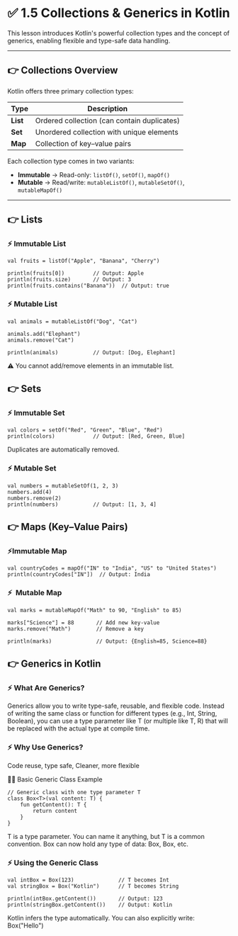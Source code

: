 # ✅ 1.5 Collections & Generics in Kotlin

This lesson introduces Kotlin's powerful collection types and the concept of generics, enabling flexible and type-safe data handling.

---

## 👉 Collections Overview

Kotlin offers three primary collection types:

| Type  | Description |
|-------|-------------|
| **List** | Ordered collection (can contain duplicates) |
| **Set**  | Unordered collection with unique elements |
| **Map**  | Collection of key–value pairs |

Each collection type comes in two variants:

- **Immutable** → Read-only: `listOf()`, `setOf()`, `mapOf()`
- **Mutable** → Read/write: `mutableListOf()`, `mutableSetOf()`, `mutableMapOf()`

---

## 👉 Lists

### ⚡ Immutable List

```
val fruits = listOf("Apple", "Banana", "Cherry")

println(fruits[0])         // Output: Apple
println(fruits.size)       // Output: 3
println(fruits.contains("Banana"))  // Output: true
```

### ⚡ Mutable List
```
val animals = mutableListOf("Dog", "Cat")

animals.add("Elephant")
animals.remove("Cat")

println(animals)           // Output: [Dog, Elephant]
```
⚠️ You cannot add/remove elements in an immutable list.

## 👉 Sets
### ⚡ Immutable Set
```
val colors = setOf("Red", "Green", "Blue", "Red")
println(colors)            // Output: [Red, Green, Blue]
```

Duplicates are automatically removed.

### ⚡️ Mutable Set
```
val numbers = mutableSetOf(1, 2, 3)
numbers.add(4)
numbers.remove(2)
println(numbers)           // Output: [1, 3, 4]
```

## 👉 Maps (Key–Value Pairs)
### ⚡Immutable Map
```
val countryCodes = mapOf("IN" to "India", "US" to "United States")
println(countryCodes["IN"])  // Output: India
```

### ⚡ ️ Mutable Map
```
val marks = mutableMapOf("Math" to 90, "English" to 85)

marks["Science"] = 88       // Add new key-value
marks.remove("Math")        // Remove a key

println(marks)              // Output: {English=85, Science=88}
```

## 👉 Generics in Kotlin

### ⚡ What Are Generics?
Generics allow you to write type-safe, reusable, and flexible code.
Instead of writing the same class or function for different types (e.g., Int, String, Boolean), you can use a type parameter like T (or multiple like T, R) that will be replaced with the actual type at compile time.

### ⚡ Why Use Generics?
Code reuse, type safe, Cleaner, more flexible

🧑‍🏫 Basic Generic Class Example
```
// Generic class with one type parameter T
class Box<T>(val content: T) {
    fun getContent(): T {
        return content
    }
}
```

T is a type parameter. You can name it anything, but T is a common convention.
Box can now hold any type of data: Box<Int>, Box<String>, etc.

### ⚡ Using the Generic Class
```
val intBox = Box(123)              // T becomes Int
val stringBox = Box("Kotlin")      // T becomes String

println(intBox.getContent())       // Output: 123
println(stringBox.getContent())    // Output: Kotlin
```

Kotlin infers the type automatically.
You can also explicitly write: Box<String>("Hello")
